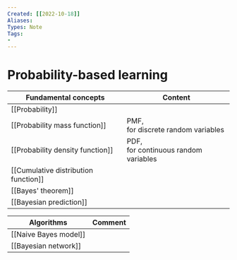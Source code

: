 ```yaml
---
Created: [[2022-10-18]]
Aliases: 
Types: Note
Tags: 
- 
---
```

# Probability-based learning
| Fundamental concepts                 | Content                                  |
| ------------------------------------ | ---------------------------------------- |
| [[Probability]]                      |                                          |
| [[Probability mass function]]        | PMF, <br>for discrete random variables   |
| [[Probability density function]]     | PDF, <br>for continuous random variables |
| [[Cumulative distribution function]] |                                          |
| [[Bayes' theorem]]                   |                                          |
| [[Bayesian prediction]]              |                                          |

| Algorithms            | Comment |
| --------------------- | ------- |
| [[Naive Bayes model]] |         |
| [[Bayesian network]]  |         |
